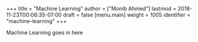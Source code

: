 +++
title = "Machine Learning"
author = ["Monib Ahmed"]
lastmod = 2018-11-23T00:06:35-07:00
draft = false
[menu.main]
  weight = 1005
  identifier = "machine-learning"
+++

Machine Learning goes in here
